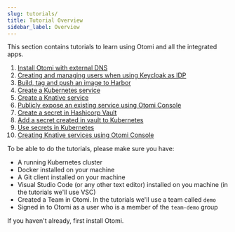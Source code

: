 ```yaml
---
slug: tutorials/
title: Tutorial Overview
sidebar_label: Overview
---
```


This section contains tutorials to learn using Otomi and all the integrated apps.

1. [Install Otomi with external DNS](full-install-for-tutorial)
2. [Creating and managing users when using Keycloak as IDP](create-keycloak-users)
3. [Build, tag and push an image to Harbor](build-tag-push)
4. [Create a Kubernetes service](create-k8s-service)
5. [Create a Knative service](create-knative-service)
6. [Publicly expose an existing service using Otomi Console](expose-service)
7. [Create a secret in Hashicorp Vault](create-secret-vault)
8. [Add a secret created in vault to Kubernetes](add-secret)
9. [Use secrets in Kubernetes](use-secret)
10. [Creating Knative services using Otomi Console](create-ksvc-otomi)

To be able to do the tutorials, please make sure you have:

- A running Kubernetes cluster
- Docker installed on your machine
- A Git client installed on your machine
- Visual Studio Code (or any other text editor) installed on you machine (in the tutorials we'll use VSC)
- Created a Team in Otomi. In the tutorials we'll use a team called `demo`
- Signed in to Otomi as a user who is a member of the `team-demo` group

If you haven't already, first install Otomi.

